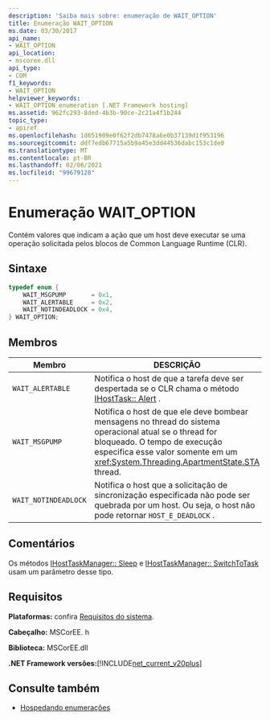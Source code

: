 ```yaml
---
description: 'Saiba mais sobre: enumeração de WAIT_OPTION'
title: Enumeração WAIT_OPTION
ms.date: 03/30/2017
api_name:
- WAIT_OPTION
api_location:
- mscoree.dll
api_type:
- COM
f1_keywords:
- WAIT_OPTION
helpviewer_keywords:
- WAIT_OPTION enumeration [.NET Framework hosting]
ms.assetid: 962fc293-8ded-4b3b-90ce-2c21a4f1b244
topic_type:
- apiref
ms.openlocfilehash: 1d651909e0f62f2db7478a6e0b37139d1f953196
ms.sourcegitcommit: ddf7edb67715a5b9a45e3dd44536dabc153c1de0
ms.translationtype: MT
ms.contentlocale: pt-BR
ms.lasthandoff: 02/06/2021
ms.locfileid: "99679128"
---
```

# <a name="wait_option-enumeration"></a>Enumeração WAIT_OPTION

Contém valores que indicam a ação que um host deve executar se uma operação solicitada pelos blocos de Common Language Runtime (CLR).  
  
## <a name="syntax"></a>Sintaxe  
  
```cpp  
typedef enum {  
    WAIT_MSGPUMP       = 0x1,  
    WAIT_ALERTABLE     = 0x2,  
    WAIT_NOTINDEADLOCK = 0x4,  
} WAIT_OPTION;  
```  
  
## <a name="members"></a>Membros  
  
|Membro|DESCRIÇÃO|  
|------------|-----------------|  
|`WAIT_ALERTABLE`|Notifica o host de que a tarefa deve ser despertada se o CLR chama o método [IHostTask:: Alert](ihosttask-alert-method.md) .|  
|`WAIT_MSGPUMP`|Notifica o host de que ele deve bombear mensagens no thread do sistema operacional atual se o thread for bloqueado. O tempo de execução especifica esse valor somente em um <xref:System.Threading.ApartmentState.STA> thread.|  
|`WAIT_NOTINDEADLOCK`|Notifica o host que a solicitação de sincronização especificada não pode ser quebrada por um host. Ou seja, o host não pode retornar `HOST_E_DEADLOCK` .|  
  
## <a name="remarks"></a>Comentários  

 Os métodos [IHostTaskManager:: Sleep](ihosttaskmanager-sleep-method.md) e [IHostTaskManager:: SwitchToTask](ihosttaskmanager-switchtotask-method.md) usam um parâmetro desse tipo.  
  
## <a name="requirements"></a>Requisitos  

 **Plataformas:** confira [Requisitos do sistema](../../get-started/system-requirements.md).  
  
 **Cabeçalho:** MSCorEE. h  
  
 **Biblioteca:** MSCorEE.dll  
  
 **.NET Framework versões:**[!INCLUDE[net_current_v20plus](../../../../includes/net-current-v20plus-md.md)]  
  
## <a name="see-also"></a>Consulte também

- [Hospedando enumerações](hosting-enumerations.md)
